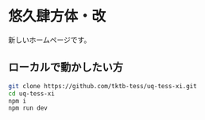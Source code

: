 # 悠久肆方体・改

新しいホームページです。

## ローカルで動かしたい方

```bash
git clone https://github.com/tktb-tess/uq-tess-xi.git
cd uq-tess-xi
npm i
npm run dev
```

